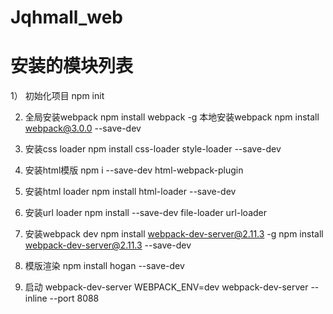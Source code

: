# Jqhmall_web

# 安装的模块列表
1） 初始化项目
npm init

2) 全局安装webpack
npm install webpack -g
本地安装webpack
npm install webpack@3.0.0 --save-dev

3) 安装css loader
npm install css-loader style-loader --save-dev

4) 安装html模版
 npm i --save-dev html-webpack-plugin

5) 安装html loader
npm install html-loader --save-dev

6) 安装url loader
npm install --save-dev file-loader url-loader

7) 安装webpack dev
npm install webpack-dev-server@2.11.3 -g
npm install webpack-dev-server@2.11.3 --save-dev

9) 模版渲染
npm install hogan --save-dev

10) 启动
webpack-dev-server 
WEBPACK_ENV=dev webpack-dev-server --inline --port 8088
